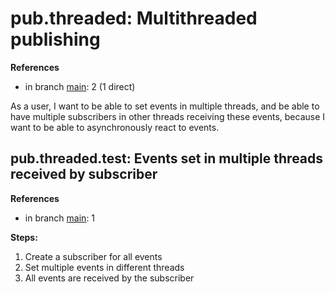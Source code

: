 # pub.threaded: Multithreaded publishing

**References**

- in branch [main](https://github.com/mhatzl/evident/tree/main): 2 (1 direct)

As a user, I want to be able to set events in multiple threads, and be able to have multiple subscribers in other threads receiving these events, because I want to be able to asynchronously react to events.

## pub.threaded.test: Events set in multiple threads received by subscriber

**References**

- in branch [main](https://github.com/mhatzl/evident/tree/main): 1

**Steps:**

1. Create a subscriber for all events
1. Set multiple events in different threads
1. All events are received by the subscriber
